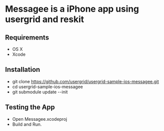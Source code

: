 Messagee is a iPhone app using usergrid and reskit
==================================================

Requirements
------------

- OS X
- Xcode

Installation
------------

- git clone https://github.com/usergrid/usergrid-sample-ios-messagee.git
- cd usergrid-sample-ios-messagee
- git submodule update --init


Testing the App
---------------

- Open Messagee.xcodeproj
- Build and Run.
